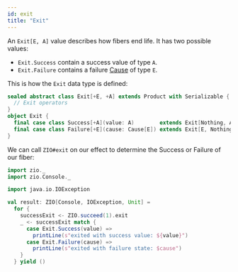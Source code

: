 ```yaml
---
id: exit
title: "Exit"
---
```


An `Exit[E, A]` value describes how fibers end life. It has two possible values:
- `Exit.Success` contain a success value of type `A`. 
- `Exit.Failure` contains a failure [Cause](cause.md) of type `E`.

This is how the `Exit` data type is defined:

```scala
sealed abstract class Exit[+E, +A] extends Product with Serializable { self =>
  // Exit operators
}
object Exit {
  final case class Success[+A](value: A)        extends Exit[Nothing, A]
  final case class Failure[+E](cause: Cause[E]) extends Exit[E, Nothing]
}
```

We can call `ZIO#exit` on our effect to determine the Success or Failure of our fiber:

```scala mdoc:silent
import zio._
import zio.Console._

import java.io.IOException

val result: ZIO[Console, IOException, Unit] = 
  for {
    successExit <- ZIO.succeed(1).exit
    _ <- successExit match {
      case Exit.Success(value) =>
        printLine(s"exited with success value: ${value}")
      case Exit.Failure(cause) =>
        printLine(s"exited with failure state: $cause")
    }
  } yield ()
```